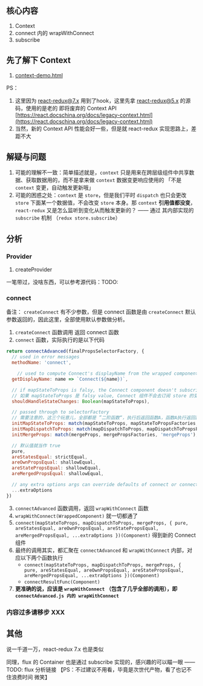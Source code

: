 
## 核心内容
1. Context
2. connect 内的 wrapWithConnect
3. subscribe

## 先了解下 Context
1. [context-demo.html](TODO:)

PS：

1. 这里因为 react-redux@7.x 用到了hook，这里先拿 react-redux@5.x 的源码，使用的是老的 即将废弃的 Context API [https://react.docschina.org/docs/legacy-context.html](https://react.docschina.org/docs/legacy-context.html)
2. 当然，新的 Context API 性能会好一些，但是就 react-redux 实现思路上，差距不大

## 解疑与问题
1. 可能的理解不一致：简单描述就是，`context` 只是用来在跨层级组件中共享数据、获取数据用的，而不是拿来做 `context` 数据变更响应使用的 「不是 `context` 变更，自动触发更新哦」
2. 可能的困惑之处：`context` 是 `store`，但是我们平时 `dispatch` 也只会更改 `store` 下面某一个数据值，不会改变 `store` 本身。那 `context` **引用值都没变**，`react-redux` 又是怎么监听到变化从而触发更新的？ —— 通过 其内部实现的 `subscribe` 机制 （`redux store.subscribe`）

## 分析
### Provider
1. createProvider

一笔带过，没啥东西，可以参考源代码：TODO:

### connect
备注： `createConnect` 有不少参数，但是 connect 函数是由 `createConnect` 默认参数返回的，因此这里，全部使用默认参数做分析。

1. `createConnect` 函数调用 返回 connect 函数
2. `connect` 函数，实际执行的是以下代码

  ```js
  return connectAdvanced(finalPropsSelectorFactory, {
    // used in error messages
    methodName: 'connect',

      // used to compute Connect's displayName from the wrapped component's displayName.
    getDisplayName: name => `Connect(${name})`,

    // if mapStateToProps is falsy, the Connect component doesn't subscribe to store state changes
    // 如果 mapStateToProps 是 falsy value, Connect 组件不会去订阅 store 的变化
    shouldHandleStateChanges: Boolean(mapStateToProps),

    // passed through to selectorFactory
    // 需要注意的，这三个玩意儿，全部都是 ”二阶函数“，执行后返回函数A，函数A执行返回函数B = =
    initMapStateToProps: match(mapStateToProps, mapStateToPropsFactories, 'mapStateToProps'),
    initMapDispatchToProps: match(mapDispatchToProps, mapDispatchToPropsFactories, 'mapDispatchToProps'),
    initMergeProps: match(mergeProps, mergePropsFactories, 'mergeProps'),

    // 默认值就当作 true
    pure,
    areStatesEqual: strictEqual,
    areOwnPropsEqual: shallowEqual,
    areStatePropsEqual: shallowEqual,
    areMergedPropsEqual: shallowEqual,

    // any extra options args can override defaults of connect or connectAdvanced
    ...extraOptions
  })
  ```

3. `connectAdvanced` 函数调用，返回 `wrapWithConnect` 函数
4. `wrapWithConnect(WrappedComponent)` 就一切都通了
5. `connect(mapStateToProps, mapDispatchToProps, mergeProps, { pure, areStatesEqual, areOwnPropsEqual, areStatePropsEqual, areMergedPropsEqual, ...extraOptions })(Component)` 得到新的 Connect 组件
6. 最终的调用其实，都汇聚在 `connectAdvanced` 和 `wrapWithConnect` 内部，对应以下两个函数执行
    * `connect(mapStateToProps, mapDispatchToProps, mergeProps, { pure, areStatesEqual, areOwnPropsEqual, areStatePropsEqual, areMergedPropsEqual, ...extraOptions })(Component)`
    * `connectResultFunc(Component)`
7. **更准确的说，应该是 `wrapWithConnect` （包含了几乎全部的调用），即 `connectAdvanced.js 内的 wrapWithConnect`**

### 内容过多请移步 XXX

## 其他
说一千道一万，react-redux 7.x 也是类似

同理，flux 的 Container 也是通过 subscribe 实现的，感兴趣的可以瞄一眼 —— TODO: flux 分析链接 【PS：不过建议不用看，毕竟是次世代产物，看了也记不住浪费时间 微笑】